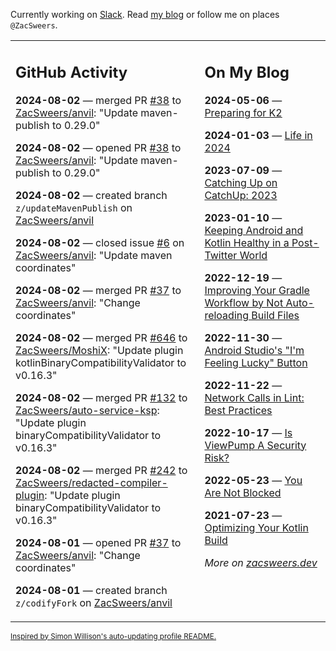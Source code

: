 Currently working on [Slack](https://slack.com/). Read [my blog](https://zacsweers.dev/) or follow me on places `@ZacSweers`.

<table><tr><td valign="top" width="60%">

## GitHub Activity
<!-- githubActivity starts -->
**2024-08-02** — merged PR [#38](https://github.com/ZacSweers/anvil/pull/38) to [ZacSweers/anvil](https://github.com/ZacSweers/anvil): "Update maven-publish to 0.29.0"

**2024-08-02** — opened PR [#38](https://github.com/ZacSweers/anvil/pull/38) to [ZacSweers/anvil](https://github.com/ZacSweers/anvil): "Update maven-publish to 0.29.0"

**2024-08-02** — created branch `z/updateMavenPublish` on [ZacSweers/anvil](https://github.com/ZacSweers/anvil)

**2024-08-02** — closed issue [#6](https://github.com/ZacSweers/anvil/issues/6) on [ZacSweers/anvil](https://github.com/ZacSweers/anvil): "Update maven coordinates"

**2024-08-02** — merged PR [#37](https://github.com/ZacSweers/anvil/pull/37) to [ZacSweers/anvil](https://github.com/ZacSweers/anvil): "Change coordinates"

**2024-08-02** — merged PR [#646](https://github.com/ZacSweers/MoshiX/pull/646) to [ZacSweers/MoshiX](https://github.com/ZacSweers/MoshiX): "Update plugin kotlinBinaryCompatibilityValidator to v0.16.3"

**2024-08-02** — merged PR [#132](https://github.com/ZacSweers/auto-service-ksp/pull/132) to [ZacSweers/auto-service-ksp](https://github.com/ZacSweers/auto-service-ksp): "Update plugin binaryCompatibilityValidator to v0.16.3"

**2024-08-02** — merged PR [#242](https://github.com/ZacSweers/redacted-compiler-plugin/pull/242) to [ZacSweers/redacted-compiler-plugin](https://github.com/ZacSweers/redacted-compiler-plugin): "Update plugin binaryCompatibilityValidator to v0.16.3"

**2024-08-01** — opened PR [#37](https://github.com/ZacSweers/anvil/pull/37) to [ZacSweers/anvil](https://github.com/ZacSweers/anvil): "Change coordinates"

**2024-08-01** — created branch `z/codifyFork` on [ZacSweers/anvil](https://github.com/ZacSweers/anvil)
<!-- githubActivity ends -->
</td><td valign="top" width="40%">

## On My Blog
<!-- blog starts -->
**2024-05-06** — [Preparing for K2](https://www.zacsweers.dev/preparing-for-k2/)

**2024-01-03** — [Life in 2024](https://www.zacsweers.dev/life-in-2024/)

**2023-07-09** — [Catching Up on CatchUp: 2023](https://www.zacsweers.dev/catching-up-on-catchup-2023/)

**2023-01-10** — [Keeping Android and Kotlin Healthy in a Post-Twitter World](https://www.zacsweers.dev/keeping-android-healthy/)

**2022-12-19** — [Improving Your Gradle Workflow by Not Auto-reloading Build Files](https://www.zacsweers.dev/improving-your-workflow-by-not-auto-reloading-build-files/)

**2022-11-30** — [Android Studio's "I'm Feeling Lucky" Button](https://www.zacsweers.dev/android-studios-im-feeling-lucky-button/)

**2022-11-22** — [Network Calls in Lint: Best Practices](https://www.zacsweers.dev/network-calls-in-lint-best-practices/)

**2022-10-17** — [Is ViewPump A Security Risk?](https://www.zacsweers.dev/is-viewpump-a-security-risk/)

**2022-05-23** — [You Are Not Blocked](https://www.zacsweers.dev/you-are-not-blocked/)

**2021-07-23** — [Optimizing Your Kotlin Build](https://www.zacsweers.dev/optimizing-your-kotlin-build/)
<!-- blog ends -->
_More on [zacsweers.dev](https://zacsweers.dev/)_
</td></tr></table>

<sub><a href="https://simonwillison.net/2020/Jul/10/self-updating-profile-readme/">Inspired by Simon Willison's auto-updating profile README.</a></sub>